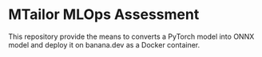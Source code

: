 # MTailor MLOps Assessment

This repository provide the means to converts a PyTorch model into ONNX model and deploy
it on banana.dev as a Docker container.
